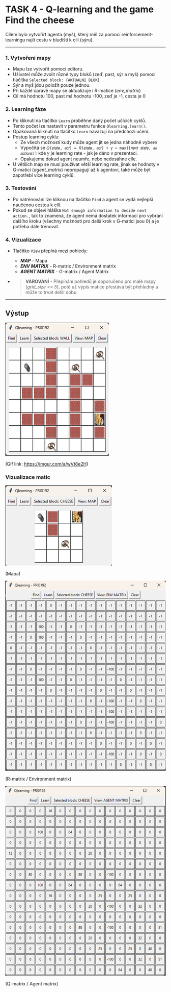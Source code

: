 # TASK 4 - Q-learning and the game Find the cheese

Cílem bylo vytvořirt agenta (myš), který měl za pomocí reinforcement-learningu najít cestu v bludišti k cíli (sýru).

---

### 1. Vytvoření mapy
- Mapu lze vytvořit pomocí editoru.
- Uživatel může zvolit různé typy bloků (zeď, past, sýr a myš) pomocí tlačítka `Selected block: {AKTUALNI BLOK}`
- Sýr a myš jdou položit pouze jednou.
- Při každé úpravě mapy se aktualizuje i R-matice (_env_matrix_)
- Cíl má hodnotu 100, past má hodnotu -100, zeď je -1, cesta je 0

### 2. Learning fáze
- Po kliknutí na tlačítko `Learn` proběhne daný počet učících cyklů.
- Tento počet lze nastavit v parametru funkce `Qlearning.learn()`.
- Opakovaná kliknutí na tlačítko `Learn` navazují na předchozí učení.
- Postup learning cyklu:
  - Ze všech možností kudy může agent jít se jedna náhodně vybere
  - Vypočítá se `𝑄(𝑠𝑡𝑎𝑡𝑒, 𝑎𝑐𝑡) = 𝑅(𝑠𝑡𝑎𝑡𝑒, 𝑎𝑐𝑡) + 𝛾 ∗ max([𝑛𝑒𝑥𝑡 𝑠𝑡𝑎𝑡𝑒, 𝑎𝑙𝑙 𝑎𝑐𝑡𝑖𝑜𝑛𝑠)]` kde 𝛾 je learning rate - jak je dáno v prezentaci.
  - Opakujeme dokud agent neumře, nebo nedosáhne cíle.
- U větších map se musí používat větší learning rate, jinak se hodnoty v G-matici (_agent_matrix_) nepropagují až k agentovi, také může být zapotřebí více learning cyklů.

### 3. Testování
- Po natrénování lze kliknou na tlačítko `Find` a agent se vydá nejlepší naučenou cestou k cíli.
- Pokud se objeví hláška `Not enough information to decide next action.`, tak to znamená, že agent nemá dostatek informací pro vybrání dalšího kroku (všechny možnosti pro další krok v G-matici jsou 0) a je potřeba dále trénovat.

### 4. Vizualizace
- Tlačítko `View` přepíná mezi pohledy:
  - _**MAP**_ - Mapa
  - _**ENV MATRIX**_ - R-matrix / Environment matrix
  - _**AGENT MATRIX**_ - G-matrix / Agent Matrix

- > **VAROVÁNÍ** - Přepínání pohledů je doporučeno pro malé mapy (_grid_size <= 5_), poté už výpis matice přestává být přehledný a může to trvat delší dobu. 

---
## Výstup
![](./result.png)

(Gif link: https://imgur.com/a/wVt8e2H)

### Vizualizace matic

![](./MAP.png)

(Mapa)

![](./ENV.png)

(R-matrix / Environment matrix)


![](./AGENT.png)

(Q-matrix / Agent matrix)
